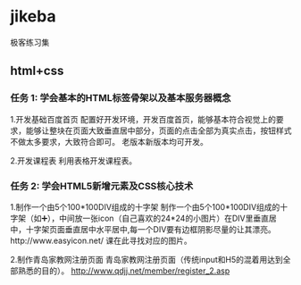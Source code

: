 # jikeba
极客练习集
<h2>html+css</h2>
<h3>任务 1: 学会基本的HTML标签骨架以及基本服务器概念</h3>
1.开发基础百度首页
配置好开发环境，开发百度首页，能够基本符合视觉上的要求，能够让整块在页面大致垂直居中部分，页面的点击全部为真实点击，按钮样式不做太多要求，大致符合即可。 老版本新版本均可开发。

2.开发课程表
利用表格开发课程表。

<h3>任务 2: 学会HTML5新增元素及CSS核心技术</h3>
1.制作一个由5个100*100DIV组成的十字架
制作一个由5个100*100DIV组成的十字架（如➕），中间放一张icon（自己喜欢的24*24的小图片）在DIV里垂直居中，十字架页面垂直居中水平居中,每一个DIV要有边框阴影尽量的让其漂亮。 http://www.easyicon.net/ 课在此寻找对应的图片。

2.制作青岛家教网注册页面
青岛家教网注册页面（传统input和H5的混着用达到全部熟悉的目的）。
http://www.qdjj.net/member/register_2.asp


